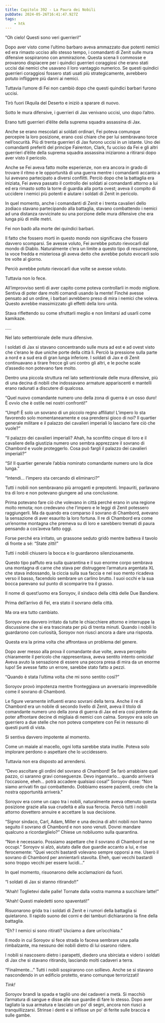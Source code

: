 ```yaml
---
title: Capitolo 392 - La Paura dei Nobili
pubDate: 2024-05-26T16:41:47.927Z
tags:
    - htk
---
```


“Oh cielo! Questi sono veri guerrieri!”

Dopo aver visto come l’ultimo barbaro aveva ammazzato due potenti nemici ed era rimasto ucciso allo stesso tempo, i comandanti di Zenit sulle mura difensive sospirarono con ammirazione. Questa scena li commosse e provarono dispiacere per i quindici guerrieri coraggiosi che erano stati uccisi dai nemici che usavano il loro vantaggio numerico. Se questi quindici guerrieri coraggiosi fossero stati usati più strategicamente, avrebbero potuto infliggere più danni ai nemici.

Tuttavia l’umore di Fei non cambiò dopo che questi quindici barbari furono uccisi.

Tirò fuori l’Aquila del Deserto e iniziò a sparare di nuovo.

Sotto le mura difensive, i guerrieri di Jax venivano uccisi, uno dopo l’altro.

Erano tutti guerrieri d’élite della suprema squadra assassina di Jax.

Anche se erano mescolati ai soldati ordinari, Fei poteva comunque percepire la loro posizione, erano così chiare che per lui sembravano torce nell’oscurità. Più di trenta guerrieri di Jax furono uccisi in un istante. Uno dei comandanti preferiti del principe Fairenton, Clark, fu ucciso da Fei e gli altri guerrieri d’élite della suprema squadra assassina iniziarono a ritirarsi dopo aver visto il pericolo.

Anche se Fei aveva fatto molte esperienze, non era ancora in grado di trovare il ritmo e le opportunità di una guerra mentre i comandanti accanto a lui avevano partecipato a diversi conflitti. Perciò dopo che la battaglia era iniziata, Fei aveva passato il controllo dei soldati ai comandanti attorno a lui ed era rimasto sotto la torre di guardia alla porta ovest; aveva il compito di uccidere i nemici più potenti e aiutare i soldati di Zenit in pericolo.

In quel momento, anche i comandanti di Zenit e i trenta cavalieri dello zodiaco stavano partecipando alla battaglia, stavano combattendo i nemici ad una distanza ravvicinate su una porzione delle mura difensive che era lunga più di mille metri.

Fei non badò alla morte dei quindici barbari.

Il fatto che fossero morti in questo mondo non significava che fossero davvero scomparsi. Se avesse voluto, Fei avrebbe potuto rievocarli dal mondo di Diablo. Naturalmente c’era un limite a questo tipo di resurrezione, la voce fredda e misteriosa gli aveva detto che avrebbe potuto evocarli solo tre volte al giorno.

Perciò avrebbe potuto rievocarli due volte se avesse voluto.

Tuttavia non lo fece.

All’improvviso sentì di aver capito come poteva controllarli in modo migliore. Sentiva di poter dare molti comandi usando la mente! Finché avesse pensato ad un ordine, i barbari avrebbero preso di mira i nemici che voleva. Questo avrebbe massimizzato gli effetti della loro unità.

Stava riflettendo su come sfruttarli meglio e non limitarsi ad usarli come kamikaze.

…..

Nel lato settentrionale delle mura difensive.

I soldati di Jax si stavano concentrando sulle mura ad est e ad ovest visto che c’erano le due uniche porte della città lì. Perciò la pressione sulla parte a nord e a sud era di gran lunga inferiore. I soldati di Jax e di Zenit continuavano a tirare frecce gli uni contro gli altri, e le poche scale d’assedio non potevano fare molto.

Dentro una piccola struttura nel lato settentrionale delle mura difensive, più di una decina di nobili che indossavano armature appariscenti e mantelli erano radunati a discutere di qualcosa.

“Quel nuovo comandante numero uno della zona di guerra è un osso duro! È ovvio che è ostile nei nostri confronti!”

“Umpf! È solo un sovrano di un piccolo regno affiliato! L’impero lo sta favorendo solo momentaneamente e osa prendersi gioco di noi? Il quartier generale militare e il palazzo dei cavalieri imperiali lo lasciano fare ciò che vuole?”

“Il palazzo dei cavalieri imperiali? Ahah, ha sconfitto cinque di loro e il cavaliere della giustizia numero uno sembra apprezzare il sovrano di Chambord e vuole proteggerlo. Cosa può fargli il palazzo dei cavalieri imperiali?”

“Sì! Il quartier generale l’abbia nominato comandante numero uno la dice lunga.”

“Intendi… l’impero sta cercando di eliminarci?”

Tutti i nobili non sembravano più arroganti e prepotenti. Impauriti, parlavano tra di loro e non potevano giungere ad una conclusione.

Prima potevano fare ciò che volevano in città perché erano in una regione molto remota; non credevano che l’impero e le leggi di Zenit potessero raggiungerli. Ma da quando era comparso il sovrano di Chambord, avevano la sensazione di aver esaurito la loro fortuna. Il re di Chambord era come un’enorme montagna che premeva su di loro e sarebbero tremati di paura pensando a cos’aveva fatto oggi.

Forse perché era irritato, un grassone seduto gridò mentre batteva il tavolo di fronte a sé: “State zitti!”

Tutti i nobili chiusero la bocca e lo guardarono silenziosamente.

Questo tipo paffuto era sulla quarantina e il suo enorme corpo sembrava una montagna di carne che stava per distruggere l’armatura argentata XL che stava indossando, la ciccia sulla sua faccia e nel suo mento ricadeva verso il basso, facendolo sembrare un carlino brutto. I suoi occhi e la sua bocca parevano sul punto di scomparire tra il grasso.

Il nome di quest’uomo era Soroyov, il sindaco della città delle Due Bandiere.

Prima dell’arrivo di Fei, era stato il sovrano della città.

Ma ora era tutto cambiato.

Soroyov era davvero irritato da tutte le chiacchiere attorno e interruppe la discussione che si era trascinata per più di trenta minuti. Quando i nobili lo guardarono con curiosità, Soroyov non riuscì ancora a dare una risposta.

Questa era la prima volta che affrontava un problema del genere.

Dopo aver messo alla prova il comandante due volte, aveva percepito chiaramente il pericolo che rappresentava, aveva sentito intento omicida! Aveva avuto la sensazione di essere una pecora presa di mira da un enorme lupo! Se avesse fatto un errore, sarebbe stato fatto a pezzi.

“Quando è stata l’ultima volta che mi sono sentito così?”

Soroyov provò impotenza mentre fronteggiava un avversario imprevedibile come il sovrano di Chambord.

Le figure veramente influenti erano sovrani della terra. Anche il re di Chambord era un nobile di secondo livello di Zenit, aveva il titolo di comandante numero uno della zona di guerra di Jax ed era così potente da poter affrontare decine di migliaia di nemici con calma. Soroyov era solo un guerriero a due stelle che non poteva competere con Fei in nessuno di questi punti di vista.

Si sentiva davvero impotente al momento.

Come un maiale al macello, ogni lotta sarebbe stata inutile. Poteva solo implorare perdono o aspettare che lo uccidessero.

Tuttavia non era disposto ad arrendersi.

“Devo ascoltare gli ordini del sovrano di Chambord! Se farò arrabbiare quel pazzo, ci saranno gravi conseguenze. Devo ingannarlo… quando arriverà l’occasione, eheh… potrà accadere qualsiasi cosa!” Soroyov disse: “Non siamo arrivati fin qui combattendo. Dobbiamo essere pazienti, credo che la nostra opportunità arriverà.”

Soroyov era come un capo tra i nobili, naturalmente aveva ottenuto questa posizione grazie alla sua crudeltà e alla sua ferocia. Perciò tutti i nobili attorno dovettero annuire e accettare la sua decisione.

“Signor sindaco, Carl, Adam, Miller e una decina di altri nobili non hanno seguito il sovrano di Chambord e non sono venuti. Dovrei mandare qualcuno a ricordarglielo?” Chiese un nobiluomo sulla quarantina.

“Non è necessario. Possiamo aspettare che il sovrano di Chambord se ne occupi.” Soroyov si alzò, aiutato dalle due guardie accanto a lui, e rise ferocemente: “Quei vecchi bastardi volevano sempre opporsi a me. Userò il sovrano di Chambord per annientarli stavolta. Eheh, quei vecchi bastardi sono troppo vecchi per essere lucidi…”

In quel momento, risuonarono delle acclamazioni da fuori.

“I soldati di Jax si stanno ritirando!!”

“Ahah! Toglietevi dalle palle! Tornate dalla vostra mamma a succhiare latte!”

“Ahah! Questi maledetti sono spaventati!”

Risuonarono grida tra i soldati di Zenit e i rumori della battaglia si quietarono. Il rapido suono dei corni e dei tamburi dichiararono la fine della battaglia.

“Eh? I nemici si sono ritirati? Usciamo a dare un’occhiata.”

Il modo in cui Soroyov si fece strada lo faceva sembrare una palla rimbalzante, ma nessuno dei nobili dietro di lui osarono ridere.

I nobili si nascosero dietro i parapetti, diedero una sbirciata e videro i soldati di Jax che si stavano ritirando, lasciando molti cadaveri a terra.

“Finalmente…” Tutti i nobili sospirarono con sollievo. Anche se si stavano nascondendo in un edificio protetto, erano comunque terrorizzati!

<em>Tink!</em>

Soroyov brandì la spada e tagliò uno dei cadaveri a metà. Si macchiò l’armatura di sangue e disse alle sue guardie di fare lo stesso. Dopo aver tagliato la sua armatura e lasciato un po’ di segni, ancora non riuscì a tranquillizzarsi. Strinse i denti e si inflisse un po’ di ferite sulle braccia e sulle gambe.




